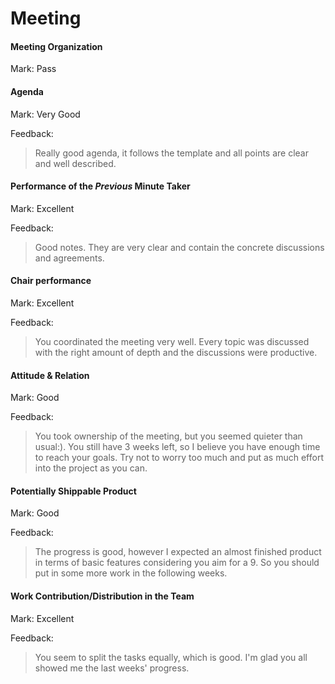 # Meeting

#### Meeting Organization

Mark: Pass

#### Agenda

Mark: Very Good

Feedback:

> Really good agenda, it follows the template and all points are clear and well described.


#### Performance of the *Previous* Minute Taker

Mark: Excellent

Feedback:

> Good notes. They are very clear and contain the concrete discussions and agreements.


#### Chair performance

Mark: Excellent

Feedback: 

> You coordinated the meeting very well. Every topic was discussed with the right amount of depth and the discussions were productive.


#### Attitude & Relation

Mark: Good

Feedback:

> You took ownership of the meeting, but you seemed quieter than usual:). You still have 3 weeks left, so I believe you have enough time to reach your goals. Try not to worry too much and put as much effort into the project as you can.


#### Potentially Shippable Product

Mark: Good

Feedback:

> The progress is good, however I expected an almost finished product in terms of basic features considering you aim for a 9. So you should put in some more work in the following weeks.


#### Work Contribution/Distribution in the Team

Mark: Excellent

Feedback:

> You seem to split the tasks equally, which is good. I'm glad you all showed me the last weeks' progress.
